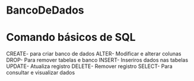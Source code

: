 # BancoDeDados

# Comando básicos de SQL
CREATE- para criar banco de dados
ALTER- Modificar e alterar colunas
DROP- Para remover tabelas e banco
INSERT- Inseriros dados nas tabelas
UPDATE- Atualiza registro
DELETE- Remover registro
SELECT- Para consultar e visualizar dados 
 
